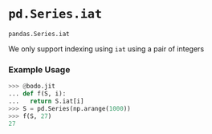 # `pd.Series.iat`

`pandas.Series.iat`

We only support indexing using `iat` using a pair of integers

### Example Usage

>

```py
>>> @bodo.jit
... def f(S, i):
...   return S.iat[i]
>>> S = pd.Series(np.arange(1000))
>>> f(S, 27)
27
```

